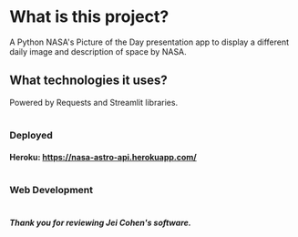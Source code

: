 # What is this project?
A Python NASA's Picture of the Day presentation app to display a different daily image and description of space by NASA.

## What technologies it uses?
Powered by Requests and Streamlit libraries. 
#

### Deployed
#### Heroku: https://nasa-astro-api.herokuapp.com/
#

### Web Development
#

##### Thank you for reviewing Jei Cohen's software.